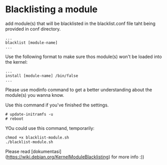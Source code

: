 # Blacklisting a module

add module(s) that will be blacklisted in the blacklist.conf file taht being provided in conf directory.

```
...
blacklist [module-name]
...
```
Use the following format to make sure thos module(s) won't be loaded into the kernel:

```
...
install [module-name] /bin/false
...
```

Please use modinfo command to get a better understanding about the module(s) you wanna know.

Use this command if you've finished the settings.

```
# update-initramfs -u
# reboot
```

YOu could use this command, temporarily:

```
chmod +x blacklist-module.sh
./blacklist-module.sh
```

Please read [dokumentasi] (https://wiki.debian.org/KernelModuleBlacklisting) for more info  :))
